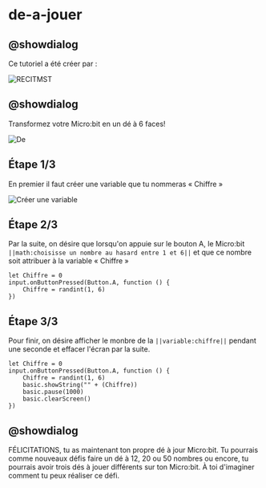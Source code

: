 # de-a-jouer

## @showdialog
Ce tutoriel a été créer par :
 
![RECITMST](https://drive.google.com/uc?id=1YsdDZIAnwl9ZNGyIEu6d0xQoCtZ8eRXa)
  
## @showdialog
 
Transformez votre Micro:bit en un dé à 6 faces!
 
![De](https://drive.google.com/uc?id=1FhMGKKPd3NIlBZvboz-pb8bojvV9j4--)

## Étape 1/3

En premier il faut créer une variable que tu nommeras « Chiffre »

![Créer une variable](https://drive.google.com/uc?id=1xpWsU0MOqC92aGmJPbaPUdsU_XF7xsrQ)

## Étape 2/3

Par la suite, on désire que lorsqu'on appuie sur le bouton A, le Micro:bit ``||math:choisisse un nombre au hasard entre 1 et 6||`` et que ce nombre soit attribuer à la variable « Chiffre »

```blocks
let Chiffre = 0
input.onButtonPressed(Button.A, function () {
    Chiffre = randint(1, 6)
})
```

## Étape 3/3

Pour finir, on désire afficher le monbre de la ``||variable:chiffre||`` pendant une seconde et effacer l'écran par la suite.

```blocks
let Chiffre = 0
input.onButtonPressed(Button.A, function () {
    Chiffre = randint(1, 6)
    basic.showString("" + (Chiffre))
    basic.pause(1000)
    basic.clearScreen()
}) 
```

## @showdialog

FÉLICITATIONS, tu as maintenant ton propre dé à jour Micro:bit.  Tu pourrais comme nouveaux défis faire un dé à 12, 20 ou 50 nombres ou encore, tu pourrais avoir trois dés à jouer différents sur ton Micro:bit.  À toi d'imaginer comment tu peux réaliser ce défi.